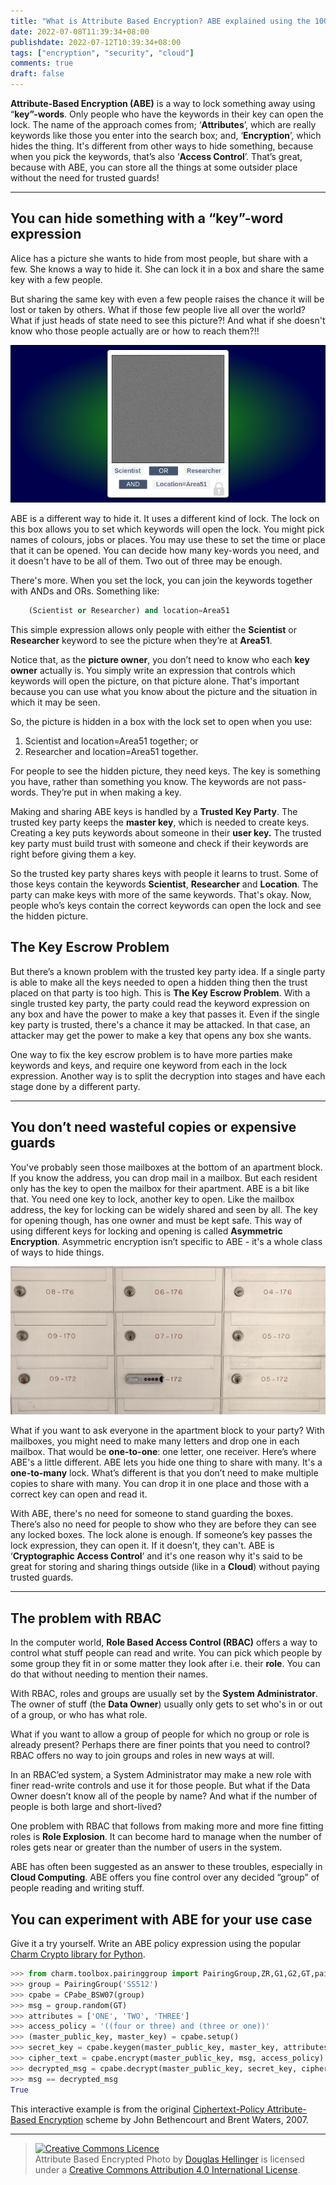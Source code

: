 ```yaml
---
title: "What is Attribute Based Encryption? ABE explained using the 1000 most used English words"
date: 2022-07-08T11:39:34+08:00
publishdate: 2022-07-12T10:39:34+08:00
tags: ["encryption", "security", "cloud"]
comments: true
draft: false
---
```


**Attribute-Based Encryption (ABE)** is a way to lock something away using “**key”-words**. Only people who have the keywords in their key can open the lock. The name of the approach comes from; ‘**Attributes**’, which are really keywords like those you enter into the search box; and, ‘**Encryption**’, which hides the thing. It's different from other ways to hide something, because when you pick the keywords, that’s also ‘**Access Control**’. That’s great, because with ABE, you can store all the things at some outsider place without the need for trusted guards!

---

## You can hide something with a “**key”-word** expression

Alice has a picture she wants to hide from most people, but share with a few. She knows a way to hide it. She can lock it in a box and share the same key with a few people.

But sharing the same key with even a few people raises the chance it will be lost or taken by others. What if those few people live all over the world? What if just heads of state need to see this picture?! And what if she doesn't know who those people actually are or how to reach them?!!

![A Polaroid photo encrypted with Attribute Based Encryption](abe-encrypted-photo-cover.png "Alice's Photo: Classified, encrypted with ABE.")

ABE is a different way to hide it. It uses a different kind of lock. The lock on this box allows you to set which keywords will open the lock. You might pick names of colours, jobs or places. You may use these to set the time or place that it can be opened. You can decide how many key-words you need, and it doesn't have to be all of them. Two out of three may be enough.

There's more. When you set the lock, you can join the keywords together with ANDs and ORs. Something like:

```python
    (Scientist or Researcher) and location=Area51
```

This simple expression allows only people with either the **Scientist** or **Researcher** keyword to see the picture when they’re at **Area51**.

Notice that, as the **picture owner**, you don’t need to know who each **key owner** actually is. You simply write an expression that controls which keywords will open the picture, on that picture alone. That's important because you can use what you know about the picture and the situation in which it may be seen.

So, the picture is hidden in a box with the lock set to open when you use:

1. Scientist and location=Area51 together; or
2. Researcher and location=Area51 together.

For people to see the hidden picture, they need keys. The key is something you have, rather than something you know. The keywords are not pass-words. They’re put in when making a key.

Making and sharing ABE keys is handled by a **Trusted Key Party**. The trusted key party keeps the **master key**, which is needed to create keys. Creating a key puts keywords about someone in their **user key.** The trusted key party must build trust with someone and check if their keywords are right before giving them a key.

So the trusted key party shares keys with people it learns to trust. Some of those keys contain the keywords **Scientist**, **Researcher** and **Location**. The party can make keys with more of the same keywords. That's okay. Now, people who’s keys contain the correct keywords can open the lock and see the hidden picture.

## The Key Escrow Problem

But there’s a known problem with the trusted key party idea. If a single party is able to make all the keys needed to open a hidden thing then the trust placed on that party is too high. This is **The Key Escrow Problem**. With a single trusted key party, the party could read the keyword expression on any box and have the power to make a key that passes it. Even if the single key party is trusted, there's a chance it may be attacked. In that case, an attacker may get the power to make a key that opens any box she wants.

One way to fix the key escrow problem is to have more parties make keywords and keys, and require one keyword from each in the lock expression. Another way is to split the decryption into stages and have each stage done by a different party.

---

## You don’t need wasteful copies or expensive guards

You've probably seen those mailboxes at the bottom of an apartment block. If you know the address, you can drop mail in a mailbox. But each resident only has the key to open the mailbox for their apartment. ABE is a bit like that. You need one key to lock, another key to open. Like the mailbox address, the key for locking can be widely shared and seen by all. The key for opening though, has one owner and must be kept safe. This way of using different keys for locking and opening is called **Asymmetric Encryption**. Asymmetric encryption isn’t specific to ABE - it's a whole class of ways to hide things.

![A photo of mailboxes](mailboxes.jpg "ABE: like mailboxes, but without the junk.")

What if you want to ask everyone in the apartment block to your party? With mailboxes, you might need to make many letters and drop one in each mailbox. That would be **one-to-one**: one letter, one receiver. Here’s where ABE's a little different. ABE lets you hide one thing to share with many. It's a **one-to-many** lock. What’s different is that you don’t need to make multiple copies to share with many. You can drop it in one place and those with a correct key can open and read it.

With ABE, there's no need for someone to stand guarding the boxes. There’s also no need for people to show who they are before they can see any locked boxes. The lock alone is enough. If someone’s key passes the lock expression, they can open it. If it doesn’t, they can't. ABE is ‘**Cryptographic Access Control**’ and it's one reason why it's said to be great for storing and sharing things outside (like in a **Cloud**) without paying trusted guards.

---

## The problem with RBAC

In the computer world, **Role Based Access Control (RBAC)** offers a way to control what stuff people can read and write. You can pick which people by some group they fit in or some matter they look after i.e. their **role**. You can do that without needing to mention their names.

With RBAC, roles and groups are usually set by the **System Administrator**. The owner of stuff (the **Data Owner**) usually only gets to set who's in or out of a group, or who has what role.

What if you want to allow a group of people for which no group or role is already present? Perhaps there are finer points that you need to control? RBAC offers no way to join groups and roles in new ways at will.

In an RBAC’ed system, a System Administrator may make a new role with finer read-write controls and use it for those people. But what if the Data Owner doesn’t know all of the people by name? And what if the number of people is both large and short-lived?

One problem with RBAC that follows from making more and more fine fitting roles is **Role Explosion**. It can become hard to manage when the number of roles gets near or greater than the number of users in the system.

ABE has often been suggested as an answer to these troubles, especially in **Cloud Computing**. ABE offers you fine control over any decided “group” of people reading and writing stuff.

## You can experiment with ABE for your use case

Give it a try yourself. Write an ABE policy expression using the popular [Charm Crypto library for Python](https://jhuisi.github.io/charm/developers.html).

```python
>>> from charm.toolbox.pairinggroup import PairingGroup,ZR,G1,G2,GT,pair
>>> group = PairingGroup('SS512')
>>> cpabe = CPabe_BSW07(group)
>>> msg = group.random(GT)
>>> attributes = ['ONE', 'TWO', 'THREE']
>>> access_policy = '((four or three) and (three or one))'
>>> (master_public_key, master_key) = cpabe.setup()
>>> secret_key = cpabe.keygen(master_public_key, master_key, attributes)
>>> cipher_text = cpabe.encrypt(master_public_key, msg, access_policy)
>>> decrypted_msg = cpabe.decrypt(master_public_key, secret_key, cipher_text)
>>> msg == decrypted_msg
True
```

This interactive example is from the original [Ciphertext-Policy Attribute-Based Encryption](https://github.com/JHUISI/charm/blob/dev/charm/schemes/abenc/abenc_bsw07.py) scheme by John Bethencourt and Brent Waters, 2007.

---
> <a rel="license" href="http://creativecommons.org/licenses/by/4.0/"><img alt="Creative Commons Licence" style="border-width:0" src="https://i.creativecommons.org/l/by/4.0/80x15.png" /></a><br /><span xmlns:dct="http://purl.org/dc/terms/" href="http://purl.org/dc/dcmitype/StillImage" property="dct:title" rel="dct:type">Attribute Based Encrypted Photo</span> by <a xmlns:cc="http://creativecommons.org/ns#" href="https://doughellinger.com/blog/what-is-attribute-based-encryption" property="cc:attributionName" rel="cc:attributionURL">Douglas Hellinger</a> is licensed under a <a rel="license" href="http://creativecommons.org/licenses/by/4.0/">Creative Commons Attribution 4.0 International License</a>.
